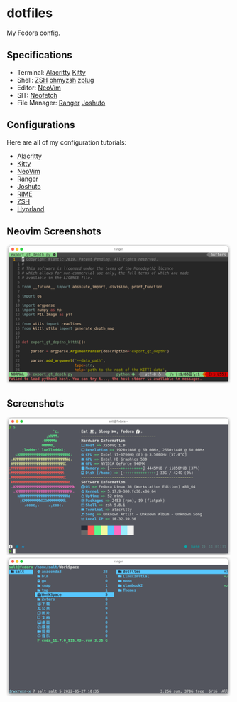 # dotfiles

My Fedora config.

## Specifications

- Terminal: [Alacritty](https://github.com/alacritty/alacritty) [Kitty](https://sw.kovidgoyal.net/kitty/)
- Shell: [ZSH](https://github.com/zsh-users/zsh) [ohmyzsh](https://github.com/ohmyzsh/ohmyzsh) [zplug](https://github.com/zplug/zplug)
- Editor: [NeoVim](http://neovim.org/)
- SIT: [Neofetch](https://github.com/dylanaraps/neofetch)
- File Manager: [Ranger](https://ranger.github.io/) [Joshuto](https://github.com/kamiyaa/joshuto)

## Configurations

Here are all of my configuration tutorials:

- [Alacritty](home/.config/alacritty/README.md)
- [Kitty](home/.config/kitty/README.md)
- [NeoVim](home/.config/nvim/README.md)
- [Ranger](home/.config/ranger/README.md)
- [Joshuto](home/.config/joshuto/README.md)
- [RIME](home/.local/share/fcitx5/rime/README.md)
- [ZSH](home/.zsh/README.md)
- [Hyprland](home/.config/hypr/README.txt)

## Neovim Screenshots

![nvim](imgs/nvim.png)

## Screenshots

![neofetch](imgs/s1.png)
![ranger](imgs/s2.png)